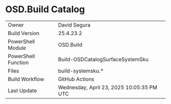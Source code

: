 ﻿# OSD.Build Catalog

| | |
|-|-|
| Owner | David Segura |
| Build Version | 25.4.23.2 |
| PowerShell Module | OSD.Build |
| PowerShell Function | Build-OSDCatalogSurfaceSystemSku |
| Files | build-systemsku.* |
| Build Workflow | GitHub Actions |
| Last Update | Wednesday, April 23, 2025 10:05:35 PM UTC |
